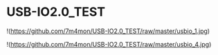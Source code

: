 # USB-IO2.0_TEST
!(https://github.com/7m4mon/USB-IO2.0_TEST/raw/master/usbio_1.jpg)

!(https://github.com/7m4mon/USB-IO2.0_TEST/raw/master/usbio_4.jpg)

